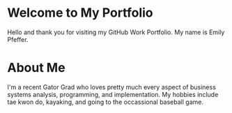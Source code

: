 # Welcome to My Portfolio

Hello and thank you for visiting my GitHub Work Portfolio. My name is Emily Pfeffer.

# About Me
I'm a recent Gator Grad who loves pretty much every aspect of business systems analysis, programming, and implementation. My hobbies include tae kwon do, kayaking, and going to the occassional baseball game.
